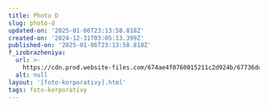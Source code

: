 ```yaml
---
title: Photo D
slug: photo-d
updated-on: '2025-01-06T23:13:58.818Z'
created-on: '2024-12-31T03:05:13.399Z'
published-on: '2025-01-06T23:13:58.818Z'
f_izobrazheniya:
  url: >-
    https://cdn.prod.website-files.com/674ae4f0760015211c2d924b/67736dd15a809bd1090cd195_T83XxSvEfgA.jpg
  alt: null
layout: '[foto-korporativy].html'
tags: foto-korporativy
---
```



